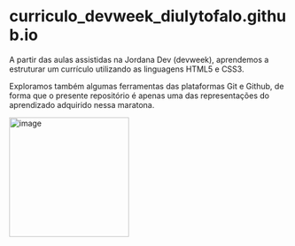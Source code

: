 # curriculo_devweek_diulytofalo.github.io

A partir das aulas assistidas na Jordana Dev (devweek), aprendemos a estruturar um currículo utilizando as linguagens HTML5 e CSS3.

Exploramos também algumas ferramentas das plataformas Git e Github, de forma que o presente repositório é apenas uma das representações do aprendizado adquirido nessa maratona.

<img width="216" alt="image" src="https://user-images.githubusercontent.com/106192001/180921109-681a10bf-ee14-4a85-8c91-face56872538.png">

